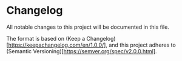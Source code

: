 # Changelog
All notable changes to this project will be documented in this file.

The format is based on (Keep a Changelog)[https://keepachangelog.com/en/1.0.0/], and this project adheres to (Semantic Versioning)[https://semver.org/spec/v2.0.0.html].
